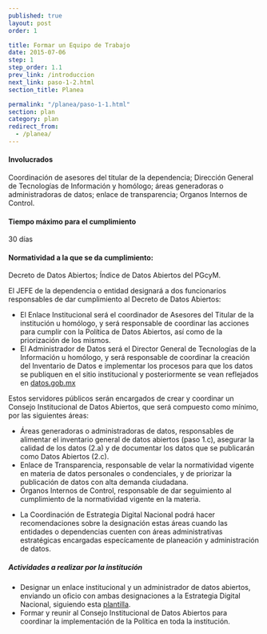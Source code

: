 ```yaml
---
published: true
layout: post
order: 1

title: Formar un Equipo de Trabajo
date: 2015-07-06
step: 1
step_order: 1.1
prev_link: /introduccion
next_link: paso-1-2.html
section_title: Planea

permalink: "/planea/paso-1-1.html"
section: plan
category: plan
redirect_from:
  - /planea/
---
```


#### Involucrados

Coordinación de asesores del titular de la dependencia; Dirección General de Tecnologías de Información y homólogo; áreas generadoras o administradoras de datos; enlace de transparencia; Organos Internos de Control.

#### Tiempo máximo para el cumplimiento

30 días

#### Normatividad a la que se da cumplimiento:

Decreto de Datos Abiertos; Índice de Datos Abiertos del PGcyM.

El JEFE de la dependencia o entidad designará a dos funcionarios responsables de dar cumplimiento al Decreto de Datos Abiertos:

- El Enlace Institucional será el coordinador de Asesores del Titular de la institución u homólogo, y será responsable de coordinar las acciones para cumplir con la Política de Datos Abiertos, así como de la priorización de los mismos.
- El Administrador de Datos será el Director General de Tecnologías de la Información u homólogo, y será responsable de coordinar la creación del Inventario de Datos e implementar los procesos para que los datos se publiquen en el sitio institucional y posteriormente se vean reflejados en <a href="http://datos.gob.mx" target="_blank">datos.gob.mx</a>


Estos servidores públicos serán encargados de crear y coordinar un Consejo Institucional de Datos Abiertos, que será compuesto como mínimo, por las siguientes áreas:

- Áreas generadoras o administradoras de datos, responsables de alimentar el inventario general de datos abiertos (paso 1.c), asegurar la calidad de los datos (2.a) y de documentar los datos que se publicarán como Datos Abiertos (2.c).
- Enlace de Transparencia, responsable de velar la normatividad vigente en materia de datos personales o condenciales, y de priorizar la publicación de datos con alta demanda ciudadana.
- Órganos Internos de Control, responsable de dar seguimiento al cumplimiento de la normatividad vigente en la materia.

* La Coordinación de Estrategia Digital Nacional podrá hacer recomendaciones sobre la designación estas áreas cuando las entidades o dependencias cuenten con áreas administrativas estratégicas encargadas especícamente de planeación y administración de datos.

##### Actividades a realizar por la institución

<ul class="highlight-list">
    <li>Designar un enlace institucional y un administrador de datos abiertos, enviando un oficio con ambas designaciones a la Estrategia Digital Nacional, siguiendo esta <a href="../docs/oficio_designacion_enlace_administrador.docx">plantilla</a>.</li>
    <li>Formar y reunir al Consejo Institucional de Datos Abiertos para coordinar la implementación de la Política en toda la institución.</li>
</ul>